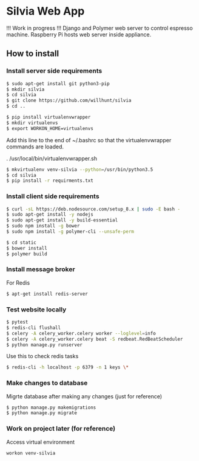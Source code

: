 # Silvia Web App
!!! Work in progress !!!
Django and Polymer web server to control espresso machine. Raspberry Pi hosts web server inside appliance.

## How to install
### Install server side requirements
```bash
$ sudo apt-get install git python3-pip
$ mkdir silvia
$ cd silvia
$ git clone https://github.com/willhunt/silvia
$ cd ..

$ pip install virtualenvwrapper
$ mkdir virtualenvs
$ export WORKON_HOME=virtualenvs
```

Add this line to the end of ~/.bashrc so that the virtualenvwrapper commands are loaded.

. /usr/local/bin/virtualenvwrapper.sh

```bash
$ mkvirtualenv venv-silvia --python=/usr/bin/python3.5
$ cd silvia
$ pip install -r requirments.txt
```

### Install client side requirements
```bash
$ curl -sL https://deb.nodesource.com/setup_8.x | sudo -E bash -
$ sudo apt-get install -y nodejs
$ sudo apt-get install -y build-essential
$ sudo npm install -g bower
$ sudo npm install -g polymer-cli --unsafe-perm

$ cd static
$ bower install
$ polymer build
```

### Install message broker
For Redis
```bash
$ apt-get install redis-server
```

### Test website locally
```bash
$ pytest
$ redis-cli flushall
$ celery -A celery_worker.celery worker --loglevel=info
$ celery -A celery_worker.celery beat -S redbeat.RedBeatScheduler
$ python manage.py runserver
```
Use this to check redis tasks
```bash
$ redis-cli -h localhost -p 6379 -n 1 keys \*
```

### Make changes to database
Migrte database after making any changes (just for reference)
```bash
$ python manage.py makemigrations
$ python manage.py migrate
```

### Work on project later (for reference)
Access virtual environment
```bash
workon venv-silvia
```
